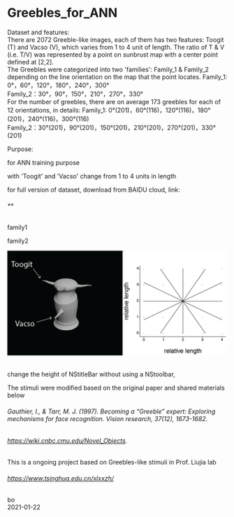 # Greebles_for_ANN

Dataset and features:
 <br />
There are 2072 Greeble-like images, each of them has two features: Toogit (T) and Vacso (V), which varies from 1 to 4 unit of length. The ratio of T & V (i.e. T/V) was represented by a point on sunbrust map with a center point defined at [2,2].
 <br />
The Greebles were categorized into two 'families': Family_1 & Family_2 depending on the line orientation on the map that the point locates.
Family_1: 0°，60°，120°，180°，240°，300° <br />
Family_2：30°，90°，150°，210°，270°，330°
 <br />
For the number of greebles, there are on average 173 greebles for each of 12 orientations, in details:
Family_1: 0°(201)，60°(116)，120°(116)，180°(201)，240°(116)，300°(116) <br />
Family_2：30°(201)，90°(201)，150°(201)，210°(201)，270°(201)，330°(201)

Purpose:

for ANN training purpose

with 'Toogit' and 'Vacso' change from 1 to 4 units in length

for full version of dataset, download from BAIDU cloud, link:
###### **




family1 <br />

family2 <br />


![alt tag](https://github.com/ZHANGneuro/Greebles_for_ANN/blob/master/Greebles_for_ANN/illustrator_figure-01.png)
<br /><br />

change the height of NStitleBar without using a NStoolbar,<br />


The stimuli were modified based on the original paper and shared materials below 
###### *Gauthier, I., & Tarr, M. J. (1997). Becoming a “Greeble” expert: Exploring mechanisms for face recognition. Vision research, 37(12), 1673-1682.*
###### *https://wiki.cnbc.cmu.edu/Novel_Objects.*

This is a ongoing project based on Greebles-like stimuli in Prof. Liujia lab
###### *https://www.tsinghua.edu.cn/xlxxzh/*

bo <br />
2021-01-22
